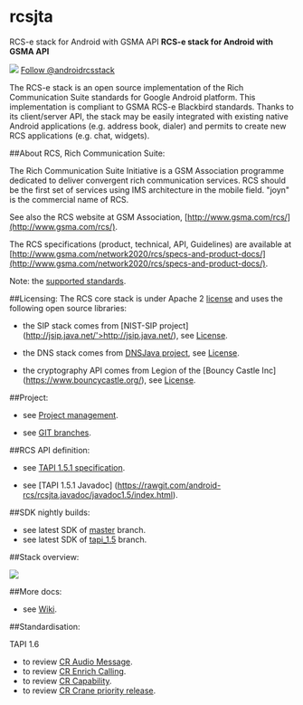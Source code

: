 # rcsjta
RCS-e stack for Android with GSMA API **RCS-e stack for Android with GSMA API**

<img src='https://github.com/android-rcs/rcsjta/blob/master/docs/website/twitter-bird-16x16.png'> <a href='http://twitter.com/androidrcsstack'>Follow @androidrcsstack</a><br>

The RCS-e stack is an open source implementation of the Rich Communication Suite standards for Google Android platform. This implementation is compliant to GSMA RCS-e Blackbird standards. Thanks to its client/server API, the stack may be easily integrated with existing native Android applications (e.g. address book, dialer) and permits to create new RCS applications (e.g. chat, widgets).

##About RCS, Rich Communication Suite:

The Rich Communication Suite Initiative is a GSM Association programme dedicated to deliver convergent rich communication services. RCS should be the first set of services using IMS architecture in the mobile field. "joyn" is the commercial name of RCS.

See also the RCS website at GSM Association, [http://www.gsma.com/rcs/](http://www.gsma.com/rcs/).

The RCS specifications (product, technical, API, Guidelines) are available at [http://www.gsma.com/network2020/rcs/specs-and-product-docs/](http://www.gsma.com/network2020/rcs/specs-and-product-docs/).

Note: the [supported standards](https://rawgit.com/android-rcs/rcsjta/master/docs/SUPPORTED-STANDARDS.txt).

##Licensing:
The RCS core stack is under Apache 2 [license](https://rawgit.com/android-rcs/rcsjta/master/core/LICENSE-2.0.txt) and uses the following open source libraries:

- the SIP stack comes from [NIST-SIP project] (http://jsip.java.net/'>http://jsip.java.net/), see [License](https://rawgit.com/android-rcs/rcsjta/master/core/LICENSE-NIST.txt).

- the DNS stack comes from [DNSJava project](http://www.dnsjava.org/), see [License](https://rawgit.com/android-rcs/rcsjta/master/core/LICENSE-DNS.txt).

- the cryptography API comes from Legion of the [Bouncy Castle Inc] (https://www.bouncycastle.org/), see [License](https://rawgit.com/android-rcs/rcsjta/master/core/LICENSE-BOUNCYCASTLE.txt).

##Project:

- see [Project management](https://rawgit.com/android-rcs/rcsjta/master/docs/RCSJTA_open_source.ppt).

- see [GIT branches](https://github.com/android-rcs/rcsjta/blob/wiki/Branches.md).

##RCS API definition:

- see [TAPI 1.5.1 specification](https://rawgit.com/android-rcs/rcsjta/master/docs/tapi/RCC.53_v3.0_1.5.1-r1.docx).

- see [TAPI 1.5.1 Javadoc] (https://rawgit.com/android-rcs/rcsjta.javadoc/javadoc1.5/index.html).

##SDK nightly builds:
- see latest SDK of [master](https://github.com/android-rcs/rcsjta.build/tree/master) branch.
- see latest SDK of [tapi_1.5](https://github.com/android-rcs/rcsjta.build/tree/tapi_1.5) branch.

##Stack overview:

<img src='https://github.com/android-rcs/rcsjta/blob/master/docs/website/overview.png'><br>

##More docs:

- see [Wiki](https://github.com/android-rcs/rcsjta/wiki).

##Standardisation:

TAPI 1.6
- to review [CR Audio Message](https://github.com/android-rcs/rcsjta/raw/master/docs/tapi/CR_1.6/RCSJTA_T-API1.6_CR001_AudioMessage-R2.doc).
- to review [CR Enrich Calling](https://github.com/android-rcs/rcsjta/raw/master/docs/tapi/CR_1.6/RCSJTA_TT_BB_CR001_EnrichCalling_R6.doc).
- to review [CR Capability](https://github.com/android-rcs/rcsjta/raw/master/docs/tapi/CR_1.6/RCSJTA_T-API1.6_CR003_Capability_Discovery-R1.doc).
- to review [CR Crane priority release](https://github.com/android-rcs/rcsjta/raw/master/docs/tapi/CR_1.6/RCSJTA_T-API1.6_CR002_ReferenceToCranePriorityRelease-R2.doc).



